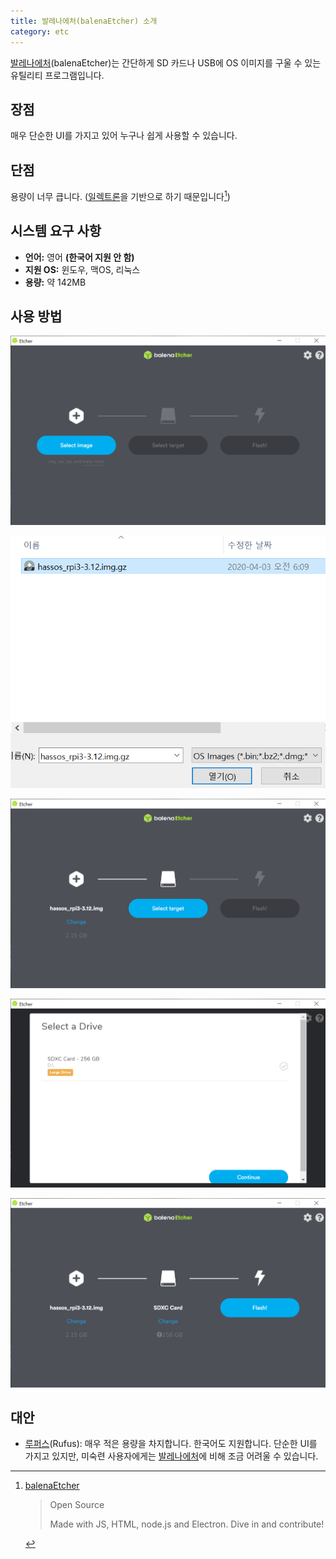 ```yaml
---
title: 발레나에처(balenaEtcher) 소개
category: etc
---
```


[발레나에처]\(balenaEtcher)는 간단하게 SD 카드나 USB에 OS 이미지를 구울 수 있는 유틸리티 프로그램입니다.

[발레나에처]: https://www.balena.io/etcher/

## 장점

매우 단순한 UI를 가지고 있어 누구나 쉽게 사용할 수 있습니다.

## 단점

용량이 너무 큽니다. ([일렉트론](https://www.electronjs.org/)을 기반으로 하기 때문입니다[^electron])

[^electron]: [balenaEtcher](https://www.balena.io/etcher/)

    > Open Source
    >
    > Made with JS, HTML, node.js and Electron. Dive in and contribute!

## 시스템 요구 사항

- **언어:** 영어 **(한국어 지원 안 함)**
- **지원 OS:** 윈도우, 맥OS, 리눅스
- **용량:** 약 142MB

## 사용 방법

![](/assets/2020-05-07-balena-etcher-intro/balena-etcher-1.png)

![](/assets/2020-05-07-balena-etcher-intro/balena-etcher-2.png)

![](/assets/2020-05-07-balena-etcher-intro/balena-etcher-3.png)

![](/assets/2020-05-07-balena-etcher-intro/balena-etcher-4.png)

![](/assets/2020-05-07-balena-etcher-intro/balena-etcher-5.png)

## 대안

- [루퍼스](https://rufus.ie/)(Rufus): 매우 적은 용량을 차지합니다. 한국어도 지원합니다. 단순한 UI를 가지고 있지만, 미숙련 사용자에게는 [발레나에처]에 비해 조금 어려울 수 있습니다.
